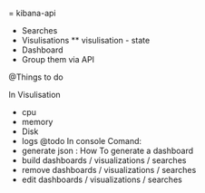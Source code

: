 = kibana-api

* Searches
* Visulisations
** visulisation - state
* Dashboard
* Group them via API

@Things to do

In Visulisation
- cpu
- memory
- Disk
- logs @todo 
In console Comand:  
- generate json : How To generate a dashboard 
- build dashboards / visualizations / searches
- remove dashboards / visualizations / searches
- edit dashboards / visualizations / searches

